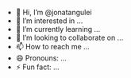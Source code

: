 - 👋 Hi, I’m @jonatangulei
- 👀 I’m interested in ...
- 🌱 I’m currently learning ...
- 💞️ I’m looking to collaborate on ...
- 📫 How to reach me ...
- 😄 Pronouns: ...
- ⚡ Fun fact: ...

<!https://raw.githubusercontent.com/Kinxzsa/SerpentX-FISCH-/refs/heads/main/SerpentX%20Script%20(FISCH%F0%9F%90%9F)%22,true))()

---
jonatangulei/jonatangulei is a ✨ special ✨ repository because its `README.md` (this file) appears on your GitHub profile.
You can click the Preview link to take a look at your changes.
--->
